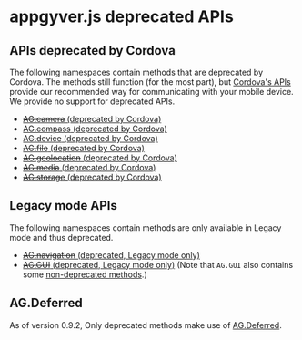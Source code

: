 # appgyver.js deprecated APIs

## APIs deprecated by Cordova

The following namespaces contain methods that are deprecated by Cordova. The methods still function (for the most part), but [Cordova's APIs](http://docs.phonegap.com) provide our recommended way for communicating with your mobile device. We provide no support for deprecated APIs.

* [~~AG.camera~~ (deprecated by Cordova)](topics/camera/camera.md)
* [~~AG.compass~~ (deprecated by Cordova) ](topics/compass/compass.md)
* [~~AG.device~~ (deprecated by Cordova)](topics/device/device.md)
* [~~AG.file~~ (deprecated by Cordova)](topics/file/file.md)
* [~~AG.geolocation~~ (deprecated by Cordova)](topics/geolocation/geolocation.md)
* [~~AG.media~~ (deprecated by Cordova)](topics/media/media.md)
* [~~AG.storage~~ (deprecated by Cordova)](topics/storage/storage.md)

## Legacy mode APIs

The following namespaces contain methods are only available in Legacy mode and thus deprecated.

* [~~AG.navigation~~ (deprecated, Legacy mode only)](topics/navigation/navigation.md)
* [~~AG.GUI~~ (deprecated, Legacy mode only)](topics/device/device.md)
  (Note that `AG.GUI` also contains some [non-deprecated methods](../topics/GUI/GUI.md).)
  
## AG.Deferred

As of version 0.9.2, Only deprecated methods make use of [AG.Deferred](Deferred/Deferred.md).